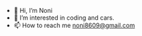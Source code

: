 - 👋 Hi, I’m Noni
- 👀 I’m interested in coding and cars.
- 📫 How to reach me noni8609@gmail.com

<!---
NotBadNoni/NotBadNoni is a ✨ special ✨ repository because its `README.md` (this file) appears on your GitHub profile.
You can click the Preview link to take a look at your changes.
--->
